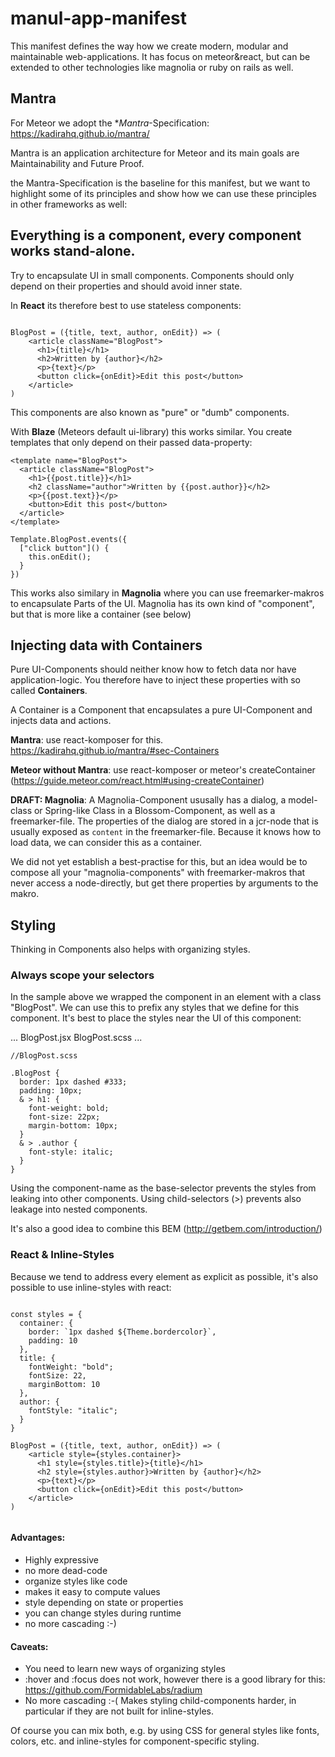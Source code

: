 # manul-app-manifest

This manifest defines the way how we create modern, modular and maintainable web-applications. It has focus on meteor&react, but can be extended to other technologies like magnolia or ruby on rails as well.


## Mantra

For Meteor we adopt the **Mantra*-Specification: https://kadirahq.github.io/mantra/

Mantra is an application architecture for Meteor and its main goals are Maintainability and Future Proof.

the Mantra-Specification is the baseline for this manifest, but we want to highlight some of its principles and show how we can use these principles in other frameworks as well:


## Everything is a component, every component works stand-alone.


Try to encapsulate UI in small components. Components should only depend on their properties and should avoid inner state.

In **React** its therefore best to use stateless components:

````

BlogPost = ({title, text, author, onEdit}) => (
    <article className="BlogPost">
      <h1>{title}</h1>
      <h2>Written by {author}</h2>
      <p>{text}</p>
      <button click={onEdit}>Edit this post</button>
    </article>
)

````
This components are also known as "pure" or "dumb" components.

With **Blaze** (Meteors default ui-library) this works similar. You create templates that only depend on their passed data-property:

````
<template name="BlogPost">
  <article className="BlogPost">
    <h1>{{post.title}}</h1>
    <h2 className="author">Written by {{post.author}}</h2>
    <p>{{post.text}}</p>
    <button>Edit this post</button>
  </article>
</template>

Template.BlogPost.events({
  ["click button"]() {
    this.onEdit();
  }
})

````

This works also similary in **Magnolia** where you can use freemarker-makros to encapsulate Parts of the UI. Magnolia has its own kind of "component", but that is more like a container (see below)

## Injecting data with Containers

Pure UI-Components should neither know how to fetch data nor have application-logic. You therefore have to inject these properties with so called **Containers**.

A Container is a Component that encapsulates a pure UI-Component and injects data and actions.

**Mantra**: use react-komposer for this. https://kadirahq.github.io/mantra/#sec-Containers

**Meteor without Mantra**: use react-komposer or meteor's createContainer (https://guide.meteor.com/react.html#using-createContainer)

**DRAFT: Magnolia**: A Magnolia-Component ususally has a dialog, a model-class or Spring-like Class in a Blossom-Component, as well as a freemarker-file. The properties of the dialog are stored in a jcr-node that is usually exposed as `content` in the freemarker-file. Because it knows how to load data, we can consider this as a container.

We did not yet establish a best-practise for this, but an idea would be to compose all your "magnolia-components" with freemarker-makros that never access a node-directly, but get there properties by arguments to the makro.



## Styling

Thinking in Components also helps with organizing styles.

### Always scope your selectors

In the sample above we wrapped the component in an element with a class "BlogPost". We can use this to prefix any styles that we define for this component. It's best to place the styles near the UI of this component:

...
BlogPost.jsx
BlogPost.scss
...

`````
//BlogPost.scss

.BlogPost {
  border: 1px dashed #333;
  padding: 10px;
  & > h1: {
    font-weight: bold;
    font-size: 22px;
    margin-bottom: 10px;
  }
  & > .author {
    font-style: italic;
  }
}

`````

Using the component-name as the base-selector prevents the styles from leaking into other components.
Using child-selectors (>) prevents also leakage into nested components.

It's also a good idea to combine this BEM (http://getbem.com/introduction/)

### React & Inline-Styles

Because we tend to address every element as explicit as possible, it's also possible to use inline-styles with react:


`````

const styles = {
  container: {
    border: `1px dashed ${Theme.bordercolor}`,
    padding: 10
  },
  title: {
    fontWeight: "bold";
    fontSize: 22,
    marginBottom: 10
  },
  author: {
    fontStyle: "italic";
  }
}

BlogPost = ({title, text, author, onEdit}) => (
    <article style={styles.container}>
      <h1 style={styles.title}>{title}</h1>
      <h2 style={styles.author}>Written by {author}</h2>
      <p>{text}</p>
      <button click={onEdit}>Edit this post</button>
    </article>
)


`````

#### Advantages:

- Highly expressive
- no more dead-code
- organize styles like code
- makes it easy to compute values
- style depending on state or properties
- you can change styles during runtime
- no more cascading :-)

#### Caveats:

- You need to learn new ways of organizing styles
- :hover and :focus does not work, however there is a good library for this: https://github.com/FormidableLabs/radium
- No more cascading :-( Makes styling child-components harder, in particular if they are not built for inline-styles.

Of course you can mix both, e.g. by using CSS for general styles like fonts, colors, etc. and inline-styles for component-specific styling.
